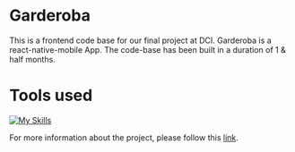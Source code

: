 # Garderoba
This is a frontend code base for our final project at DCI. 
Garderoba is a react-native-mobile App. The code-base has been built in a duration of 1 & half months.  

# Tools used
[![My Skills](https://skills.thijs.gg/icons?i=js,figma,css,wasm)](https://skills.thijs.gg)




For more information about the project, please follow this [link](https://github.com/AngelaHerrig/garderoba-presentation/blob/main/README.md).



